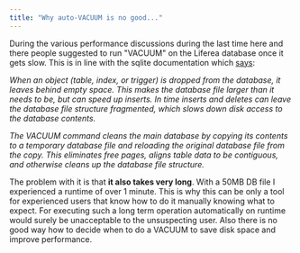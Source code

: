 ```yaml
---
title: "Why auto-VACUUM is no good..."
---
```


During the various performance discussions during the last time here and there people 
suggested to run "VACUUM" on the Liferea database once it gets slow. This is in line 
with the sqlite documentation which [says](https://web.archive.org/web/20150619014912/http://sqlite.org/lang_vacuum.html):

<i>When an object (table, index, or trigger) is dropped from the database, it leaves 
behind empty space. This makes the database file larger than it needs to be, but 
can speed up inserts. In time inserts and deletes can leave the database file 
structure fragmented, which slows down disk access to the database contents.

The VACUUM command cleans the main database by copying its contents to a temporary 
database file and reloading the original database file from the copy. This eliminates 
free pages, aligns table data to be contiguous, and otherwise cleans up the database 
file structure.</i>

The problem with it is that <b>it also takes very long</b>. With a 50MB DB file I experienced 
a runtime of over 1 minute. This is why this can be only a tool for experienced users 
that know how to do it manually knowing what to expect. For executing such a long term 
operation automatically on runtime would surely be unacceptable to the unsuspecting user. 
Also there is no good way how to decide when to do a VACUUM to save disk space and 
improve performance. 
